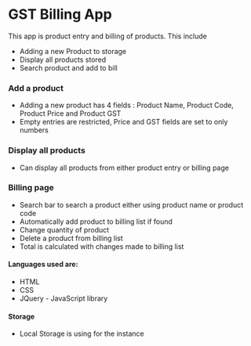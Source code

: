 # GST Billing App

This app is product entry and billing of products. This include

  - Adding a new Product to storage
  - Display all products stored
  - Search product and add to bill

### Add a product

  - Adding a new product has 4 fields : Product Name, Product Code, Product Price and Product GST
  - Empty entries are restricted, Price and GST fields are set to only numbers
  
### Display all products 
  - Can display all products from either product entry or billing page

### Billing page
  - Search bar to search a product either using product name or product code
  - Automatically add product to billing list if found
  - Change quantity of product
  - Delete a product from billing list
  - Total is calculated with changes made to billing list

#### Languages used are:
  - HTML
  - CSS
  - JQuery - JavaScript library

#### Storage
 - Local Storage is using for the instance
